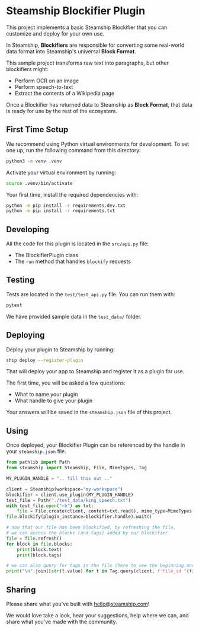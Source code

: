 # Steamship Blockifier Plugin

This project implements a basic Steamship Blockifier that you can customize and deploy for your own use.

In Steamship, **Blockifiers** are responsible for converting some real-world data format into Steamship's universal **Block Format**.

This sample project transforms raw text into paragraphs, but other blockifiers might:

* Perform OCR on an image
* Perform speech-to-text
* Extract the contents of a Wikipedia page

Once a Blockifier has returned data to Steamship as **Block Format**, that data is ready for use by the rest of the ecosystem.

## First Time Setup

We recommend using Python virtual environments for development.
To set one up, run the following command from this directory:

```bash
python3 -m venv .venv
```

Activate your virtual environment by running:

```bash
source .venv/bin/activate
```

Your first time, install the required dependencies with:

```bash
python -m pip install -r requirements.dev.txt
python -m pip install -r requirements.txt
```

## Developing

All the code for this plugin is located in the `src/api.py` file:

* The BlockifierPlugin class
* The `run` method that handles `blockify` requests

## Testing

Tests are located in the `test/test_api.py` file. You can run them with:

```bash
pytest
```

We have provided sample data in the `test_data/` folder.

## Deploying

Deploy your plugin to Steamship by running:

```bash
ship deploy --register-plugin
```

That will deploy your app to Steamship and register it as a plugin for use.

The first time, you will be asked a few questions:
* What to name your plugin
* What handle to give your plugin

Your answers will be saved in the `steamship.json` file of this project.

## Using

Once deployed, your Blockifier Plugin can be referenced by the handle in your `steamship.json` file.

```python
from pathlib import Path
from steamship import Steamship, File, MimeTypes, Tag

MY_PLUGIN_HANDLE = ".. fill this out .."

client = Steamship(workspace="my-workspace")
blockifier = client.use_plugin(MY_PLUGIN_HANDLE)
test_file = Path("./test_data/king_speech.txt")
with test_file.open("rb") as txt:
    file = File.create(client, content=txt.read(), mime_type=MimeTypes.TXT)
file.blockify(plugin_instance=blockifier.handle).wait()

# now that our file has been blockified, by refreshing the file,
# we can access the blocks (and tags) added by our blockifier
file = file.refresh()
for block in file.blocks:
    print(block.text)
    print(block.tags)

# we can also query for tags in the file (here to see the beginning and end indices of paragraphs)
print("\n".join([str(t.value) for t in Tag.query(client, f'file_id "{file.id}" and kind "paragraph"').tags]))
```

## Sharing

Please share what you've built with hello@steamship.com! 

We would love take a look, hear your suggestions, help where we can, and share what you've made with the community.